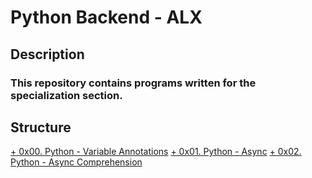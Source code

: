 # Python Backend - ALX
##  Description
### This repository contains programs written for the specialization section.

## Structure
[+ 0x00. Python - Variable Annotations](https://github.com/geeflows44/alx-backend-python/edit/master/README.md)
[+ 0x01. Python - Async](https://github.com/geeflows44/alx-backend-python/edit/master/README.md)
[+ 0x02. Python - Async Comprehension](https://github.com/geeflows44/alx-backend-python/edit/master/README.md)
